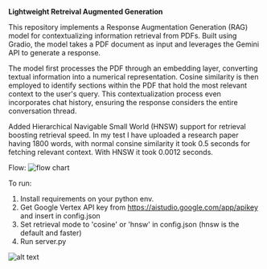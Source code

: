 **Lightweight Retreival Augmented Generation**

This repository implements a Response Augmentation Generation (RAG) model for contextualizing information retrieval from PDFs. Built using Gradio, the model takes a PDF document as input and leverages the Gemini API to generate a response.

The model first processes the PDF through an embedding layer, converting textual information into a numerical representation. Cosine similarity is then employed to identify sections within the PDF that hold the most relevant context to the user's query. This contextualization process even incorporates chat history, ensuring the response considers the entire conversation thread.

Added Hierarchical Navigable Small World (HNSW) support for retrieval boosting retrieval speed. In my test I have uploaded a research paper having 1800 words, with normal consine similarity it took 0.5 seconds for fetching relevant context. With HNSW it took 0.0012 seconds. 

Flow: 
![flow chart](https://github.com/harinaralasetty/Retrieval_Augmented_Generation/blob/main/RAG%20+%20HNSW.png)

To run: 
1. Install requirements on your python env.
2. Get Google Vertex API key from https://aistudio.google.com/app/apikey and insert in config.json
3. Set retrieval mode to 'cosine' or 'hnsw' in config.json (hnsw is the default and faster)
4. Run server.py

![alt text](https://github.com/harinaralasetty/Retrieval_Augmented_Generation/blob/main/RAG%20Local%20Screenshot.png)

